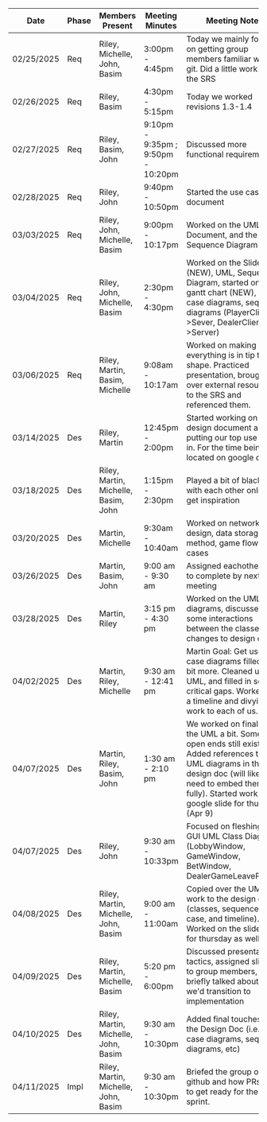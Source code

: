 |Date       | Phase | Members Present                      | Meeting Minutes                     | Meeting Notes                                                                                                                                                            |
| ---------- | ----- | ------------------------------------ | ----------------------------------- | -------------                                                                                                                                                            |
| 02/25/2025 | Req   | Riley, Michelle, John, Basim         | 3:00pm - 4:45pm                     | Today we mainly focused on getting group members familiar with git. Did a little work on the SRS                                                                         |
| 02/26/2025 | Req   | Riley, Basim                         | 4:30pm - 5:15pm                     | Today we worked revisions 1.3-1.4                                                                                                                                        |
| 02/27/2025 | Req   | Riley, Basim, John                   | 9:10pm - 9:35pm ; 9:50pm - 10:20pm  | Discussed more functional requirements                                                                                                                                   |
| 02/28/2025 | Req   | Riley, John                          | 9:40pm - 10:50pm                    | Started the use case document                                                                                                                                            |
| 03/03/2025 | Req   | Riley, John, Michelle, Basim         | 9:00pm - 10:17pm                    | Worked on the UML Document, and the Sequence Diagram                                                                                                                     |
| 03/04/2025 | Req   | Riley, John, Michelle, Basim         | 2:30pm - 4:30pm                     | Worked on the Slideshow (NEW), UML, Sequence Diagram, started on the gantt chart (NEW), use case diagrams, sequence diagrams (PlayerClient->Sever, DealerClient->Server) |
| 03/06/2025 | Req   | Riley, Martin, Basim, Michelle       | 9:08am - 10:17am                    | Worked on making sure everything is in tip top shape. Practiced presentation, brought over external resources to the SRS and referenced them.                            |
| 03/14/2025 | Des   | Riley, Martin                        | 12:45pm - 2:00pm                    | Started working on a design document and putting our top use cases in. For the time being it is located on google docs                                                   |
| 03/18/2025 | Des   | Riley, Martin, Michelle, Basim, John | 1:15pm - 2:30pm                     | Played a bit of blackjack with each other online to get inspiration                                                                                                      |
| 03/20/2025 | Des   | Martin, Michelle                     | 9:30am - 10:40am                    | Worked on network design, data storage method, game flow use cases                                                                                                       |
| 03/26/2025 | Des   | Martin, Basim, John                  | 9:00 am - 9:30 am                   | Assigned eachother work to complete by next meeting                                                                                                                      |
| 03/28/2025 | Des   | Martin, Riley                        | 3:15 pm - 4:30 pm                   | Worked on the UML class diagrams, discussed some interactions between the classes, no changes to design doc                                                              |
| 04/02/2025 | Des   | Martin, Riley, Michelle              | 9:30 am - 12:41 pm                  | Martin Goal: Get use case diagrams filled in a bit more. Cleaned up the UML, and filled in some critical gaps. Worked on a timeline and divying out work to each of us.  |
| 04/07/2025 | Des   | Martin, Riley, Basim, John           | 1:30 am - 2:10 pm                   | We worked on finalizing the UML a bit. Some open ends still existed. Added references to the UML diagrams in the design doc (will likely need to embed them fully). Started work on a google slide for thursday (Apr 9) |
| 04/07/2025 | Des   | Riley, John                          | 9:30 am - 10:33pm                   | Focused on fleshing out GUI UML Class Diagrams (LobbyWindow, GameWindow, BetWindow, DealerGameLeavePopup) |
| 04/08/2025 | Des   | Riley, Martin, Michelle, John, Basim | 9:00 am - 11:00am                   | Copied over the UML work to the design doc (classes, sequence, use case, and timeline). Worked on the slideshow for thursday as well |
| 04/09/2025 | Des   | Riley, Martin, Michelle, Basim       | 5:20 pm - 6:00pm                    | Discussed presentation tactics, assigned slides to group members, briefly talked about how we'd transition to implementation |
| 04/10/2025 | Des   | Riley, Martin, Michelle, John, Basim | 9:30 am - 10:30pm                   | Added final touches to the Design Doc (i.e. use case diagrams, sequence diagrams, etc) |
| 04/11/2025 | Impl  | Riley, Martin, Michelle, John, Basim | 9:30 am - 10:30pm                   | Briefed the group on github and how PRs work to get ready for the sprint. |
